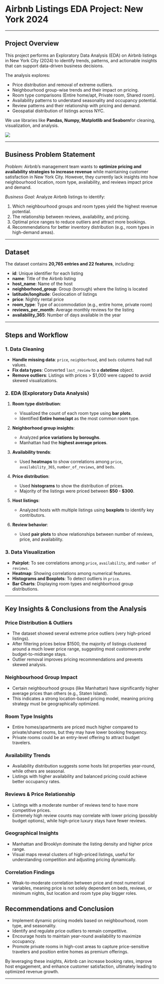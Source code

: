 # Airbnb Listings EDA Project: New York 2024  

---

## Project Overview
This project performs an Exploratory Data Analysis (EDA) on Airbnb listings in New York City (2024) to identify trends, patterns, and actionable insights that can support data-driven business decisions.

The analysis explores:

-  Price distribution and removal of extreme outliers.
-  Neighbourhood group-wise trends and their impact on pricing.
-  Room type comparisons (Entire home/apt, Private room, Shared room).
-  Availability patterns to understand seasonality and occupancy potential.
-  Review patterns and their relationship with pricing and demand.
-  Geospatial distribution of listings across NYC. 

We use libraries like **Pandas, Numpy, Matplotlib and Seaborn**for cleaning, visualization, and analysis. 

![](https://github.com/najirh/Python-Project-P2-New-York-AirBnb-Listing-2024/blob/main/New-York-City-Brooklyn-Bridge-Panorama-Juergen-Roth-2.jpg)

---

## Business Problem Statement

*Problem:*
Airbnb’s management team wants to **optimize pricing and availability strategies to increase revenue** while maintaining customer satisfaction in New York City. However, they currently lack insights into how neighbourhood location, room type, availability, and reviews impact price and demand.

*Business Goal:*
Analyze Airbnb listings to identify:
1. Which neighbourhood groups and room types yield the highest revenue potential.
2. The relationship between reviews, availability, and pricing.
3. Optimal price ranges to reduce outliers and attract more bookings.
4. Recommendations for better inventory distribution (e.g., room types in high-demand areas).

---

## Dataset
The dataset contains **20,765 entries and 22 features**, including:
- **id**: Unique identifier for each listing  
- **name**: Title of the Airbnb listing  
- **host_name**: Name of the host  
- **neighborhood_group**: Group (borough) where the listing is located  
- **latitude/longitude**: Geolocation of listings  
- **price**: Nightly rental price  
- **room_type**: Type of accommodation (e.g., entire home, private room)  
- **reviews_per_month**: Average monthly reviews for the listing  
- **availability_365**: Number of days available in the year  

---

## Steps and Workflow

### 1. Data Cleaning
- **Handle missing data**: `price`, `neighborhood`, and `beds` columns had null values.
- **Fix data types**: Converted `last_review` to a **datetime** object.
- **Remove outliers**: Listings with prices > $1,000 were capped to avoid skewed visualizations.

### 2. EDA (Exploratory Data Analysis)
1. **Room type distribution**: 
   - Visualized the count of each room type using **bar plots**.
   - Identified **Entire home/apt** as the most common room type.

2. **Neighborhood group insights**:
   - Analyzed **price variations by boroughs**.
   - Manhattan had the **highest average prices**.

3. **Availability trends**:
   - Used **heatmaps** to show correlations among `price`, `availability_365`, `number_of_reviews`, and `beds`.

4. **Price distribution**:
   - Used **histograms** to show the distribution of prices.
   - Majority of the listings were priced between **$50 - $300**.

5. **Host listings**:
   - Analyzed hosts with multiple listings using **boxplots** to identify key contributors.

6. **Review behavior**:
   - Used **pair plots** to show relationships between number of reviews, price, and availability.

### 3. Data Visualization
- **Pairplot**: To see correlations among `price`, `availability`, and `number of reviews`.
- **Heatmap**: Showing correlations among numerical features.
- **Histograms and Boxplots**: To detect outliers in `price`.
- **Bar Charts**: Displaying room types and neighborhood group distributions.

---

## Key Insights & Conclusions from the Analysis

### Price Distribution & Outliers

-   The dataset showed several extreme price outliers (very high-priced
    listings).
-   After filtering prices below \$1500, the majority of listings
    clustered around a much lower price range, suggesting most customers
    prefer budget-to-midrange stays.
-   Outlier removal improves pricing recommendations and prevents skewed
    analysis.

### Neighbourhood Group Impact

-   Certain neighbourhood groups (like Manhattan) have significantly
    higher average prices than others (e.g., Staten Island).
-   This indicates a strong location-based pricing model, meaning
    pricing strategy must be geographically optimized.

### Room Type Insights

-   Entire homes/apartments are priced much higher compared to
    private/shared rooms, but they may have lower booking frequency.
-   Private rooms could be an entry-level offering to attract budget
    travelers.

### Availability Trends

-   Availability distribution suggests some hosts list properties
    year-round, while others are seasonal.
-   Listings with higher availability and balanced pricing could achieve
    better occupancy rates.

### Reviews & Price Relationship

-   Listings with a moderate number of reviews tend to have more
    competitive prices.
-   Extremely high review counts may correlate with lower pricing
    (possibly budget options), while high-price luxury stays have fewer
    reviews.

### Geographical Insights

-   Manhattan and Brooklyn dominate the listing density and higher price
    range.
-   Visual maps reveal clusters of high-priced listings, useful for
    understanding competition and adjusting pricing dynamically.

### Correlation Findings

-   Weak-to-moderate correlation between price and most numerical
    variables, meaning price is not solely dependent on beds, reviews,
    or minimum nights, but location and room type play bigger roles.




## Recommendations and Conclusion

-  Implement dynamic pricing models based on neighbourhood, room type, and seasonality.
-  Identify and regulate price outliers to remain competitive.
-  Encourage hosts to maintain year-round availability to maximize occupancy.
-  Promote private rooms in high-cost areas to capture price-sensitive travelers and position entire homes as premium offerings.

By leveraging these insights, Airbnb can increase booking rates, improve host engagement, and enhance customer satisfaction, ultimately leading to optimized revenue growth.


---
